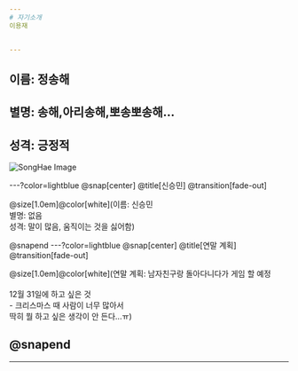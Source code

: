 ```yaml
---
# 자기소개
이용재


---
```


이름: 정송해
---
별명: 송해,아리송해,뽀송뽀송해...
---
성격: 긍정적
---
![SongHae Image](https://www.google.com/url?sa=i&source=images&cd=&cad=rja&uact=8&ved=2ahUKEwjM-NSytb_fAhVKZt4KHfVVBeUQjRx6BAgBEAU&url=http%3A%2F%2Fwww.edaily.co.kr%2Fnews%2Fread%3FnewsId%3D01180806615962048%26mediaCodeNo%3D258&psig=AOvVaw3w-rgdu5IbkYlBKCnKB3GT&ust=1545979714779759)

---?color=lightblue
@snap[center]
@title[신승민] 
@transition[fade-out]

@size[1.0em]@color[white](이름: 신승민<br/>별명: 없음<br/>성격: 말이 많음, 움직이는 것을 싫어함)

@snapend
---?color=lightblue
@snap[center]
@title[연말 계획] 
@transition[fade-out]

@size[1.0em]@color[white](연말 계획: 남자친구랑 돌아다니다가 게임 할 예정<br/><br/>12월 31일에 하고 싶은 것<br/>- 크리스마스 때 사람이 너무 많아서<br/>딱히 뭘 하고 싶은 생각이 안 든다...ㅠ)

@snapend
---



---



